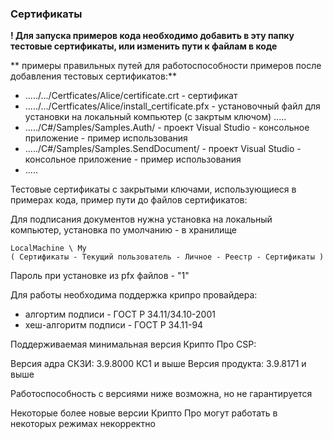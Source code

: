 ﻿### Сертификаты

**! Для запуска примеров кода необходимо добавить в эту папку тестовые сертификаты, или изменить пути к файлам в коде**

** примеры правильных путей для работоспособности примеров после добавления тестовых сертификатов:**
 - ...../.../Certficates/Alice/certificate.crt - сертификат
 - ...../.../Certficates/Alice/install_certificate.pfx - установочный файл для установки на локальный компьютер (с закртым ключом)
   .....
 - ...../C#/Samples/Samples.Auth/ -  проект Visual Studio - консольное приложение - пример использования
 - ...../C#/Samples/Samples.SendDocument/ -  проект Visual Studio - консольное приложение - пример использования
 - .....

Тестовые сертификаты с закрытыми ключами, использующиеся в примерах кода, пример пути до файлов сертификатов:

Для подписания документов нужна установка на локальный компьютер, установка по умолчанию - в хранилище 

    LocalMachine \ My
    ( Сертификаты - Текущий пользователь - Личное - Реестр - Сертификаты )
    
Пароль при установке из pfx файлов - "1"

Для работы необходима поддержка крипро провайдера:
- алгортим подписи - ГОСТ Р 34.11/34.10-2001
- хеш-алгоритм подписи - ГОСТ Р 34.11-94

Поддерживаемая минимальная версия Крипто Про CSP:
   
Версия адра СКЗИ: 3.9.8000 КС1 и выше
Версия продукта: 3.9.8171 и выше

Работоспособность с версиями ниже возможна, но не гарантируется

Некоторые более новые версии Крипто Про могут работать в некоторых режимах некорректно